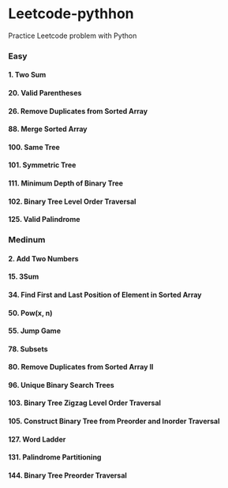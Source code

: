 # Leetcode-pythhon

Practice Leetcode problem with Python

### Easy

#### 1. Two Sum

#### 20. Valid Parentheses

#### 26. Remove Duplicates from Sorted Array

#### 88. Merge Sorted Array

#### 100. Same Tree

#### 101. Symmetric Tree

#### 111. Minimum Depth of Binary Tree

#### 102. Binary Tree Level Order Traversal

#### 125. Valid Palindrome

### Medinum

#### 2. Add Two Numbers

#### 15. 3Sum

#### 34. Find First and Last Position of Element in Sorted Array

#### 50. Pow(x, n)

#### 55. Jump Game

#### 78. Subsets

#### 80. Remove Duplicates from Sorted Array II

#### 96. Unique Binary Search Trees

#### 103. Binary Tree Zigzag Level Order Traversal

#### 105. Construct Binary Tree from Preorder and Inorder Traversal

#### 127. Word Ladder

#### 131. Palindrome Partitioning

#### 144. Binary Tree Preorder Traversal
